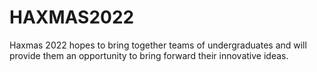 # HAXMAS2022

Haxmas 2022 hopes to bring together teams of undergraduates and will provide them an opportunity to bring forward their innovative ideas.

